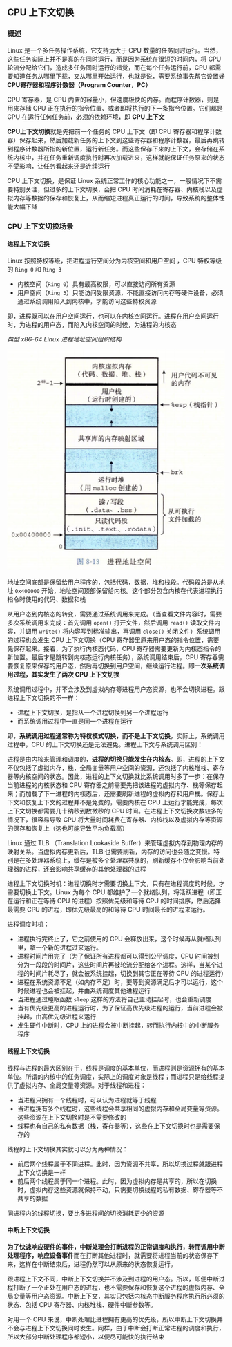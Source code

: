 ## CPU 上下文切换

### 概述

Linux 是一个多任务操作系统，它支持远大于 CPU 数量的任务同时运行。当然，这些任务实际上并不是真的在同时运行，而是因为系统在很短的时间内，将 CPU 轮流分配给它们，造成多任务同时运行的错觉，而在每个任务运行前，CPU 都需要知道任务从哪里下载，又从哪里开始运行，也就是说，需要系统事先帮它设置好 **CPU寄存器和程序计数器（Program Counter，PC）**

CPU 寄存器，是 CPU 内置的容量小，但速度极快的内存。而程序计数器，则是用来存储 CPU 正在执行的指令位置、或者即将执行的下一条指令位置。它们都是 CPU 在运行任何任务前，必须的依赖环境，即 **CPU 上下文**

**CPU上下文切换**就是先把前一个任务的 CPU 上下文（即 CPU 寄存器和程序计数器）保存起来，然后加载新任务的上下文到这些寄存器和程序计数器，最后再跳转到程序计数器所指的新位置，运行新任务。而这些保存下来的上下文，会存储在系统内核中，并在任务重新调度执行时再次加载进来，这样就能保证任务原来的状态不受影响，让任务看起来还是连续运行

CPU 上下文切换，是保证 Linux 系统正常工作的核心功能之一，一般情况下不需要特别关注，但过多的上下文切换，会把 CPU 时间消耗在寄存器、内核栈以及虚拟内存等数据的保存和恢复上，从而缩短进程真正运行的时间，导致系统的整体性能大幅下降

### CPU 上下文切换场景

#### 进程上下文切换

Linux 按照特权等级，把进程运行空间分为内核空间和用户空间 ，CPU 特权等级的 `Ring 0` 和 `Ring 3`

- 内核空间（`Ring 0`）具有最高权限，可以直接访问所有资源
- 用户空间（`Ring 3`）只能访问受限资源，不能直接访问内存等硬件设备，必须通过系统调用陷入到内核中，才能访问这些特权资源

即，进程既可以在用户空间运行，也可以在内核空间运行。进程在用户空间运行时，为进程的用户态，而陷入内核空间的时候，为进程的内核态

*典型 x86-64 Linux 进程地址空间组织结构*

![](./Images/进程地址空间组织结构.png)

地址空间底部是保留给用户程序的，包括代码，数据，堆和栈段。代码段总是从地址 `0x400000` 开始，地址空间顶部保留给内核。这个部分包含内核在代表进程执行指令时使用的代码、数据和栈

从用户态到内核态的转变，需要通过系统调用来完成。（当查看文件内容时，需要多次系统调用来完成：首先调用 `open()` 打开文件，然后调用 `read()` 读取文件内容，并调用 `write()` 将内容写到标准输出，再调用 `close()` 关闭文件）系统调用的过程也会发生 CPU 上下文切换（CPU 寄存器里原来用户态的指令位置，需要先保存起来。接着，为了执行内核态代码，CPU 寄存器需要更新为内核态指令的新位置。最后才是跳转到内核态运行内核任务），系统调用结束后，CPU 寄存器需要恢复原来保存的用户态，然后再切换到用户空间，继续运行进程。即**一次系统调用过程，其实发生了两次 CPU 上下文切换**

系统调用过程中，并不会涉及到虚拟内存等进程用户态资源，也不会切换进程。跟进程上下文切换的不一样：

* 进程上下文切换，是指从一个进程切换到另一个进程运行
* 而系统调用过程中一直是同一个进程在运行

即，**系统调用过程通常称为特权模式切换，而不是上下文切换**，实际上，系统调用过程中，CPU 的上下文切换还是无法避免。进程上下文与系统调用区别：

进程是由内核来管理和调度的，**进程的切换只能发生在内核态**。即，进程的上下文不仅包括了虚拟内存，栈，全局变量等用户空间的资源，还包括了内核堆栈、寄存器等内核空间的状态。因此，进程的上下文切换就比系统调用时多了一步：在保存当前进程的内核状态和 CPU 寄存器之前需要先把该进程的虚拟内存、栈等保存起来；而加载了下一进程的内核态后，还需要刷新进程的虚拟内存和用户栈。保存上下文和恢复上下文的过程并不是免费的，需要内核在 CPU 上运行才能完成，每次上下文切换都需要几十纳秒到数微秒的 CPU 时间。在进程上下文切换次数较多的情况下，很容易导致 CPU 将大量时间耗费在寄存器、内核栈以及虚拟内存等资源的保存和恢复上（这也可能导致平均负载高）

Linux 通过 TLB （Translation Lookaside Buffer）来管理虚拟内存到物理内存的映射关系。当虚拟内存更新后，TLB 也需要刷新，内存的访问也会随之变慢。特别是在多处理器系统上，缓存是被多个处理器共享的，刷新缓存不仅会影响当前处理器的进程，还会影响共享缓存的其他处理器的进程

进程上下文切换时机：进程切换时才需要切换上下文，只有在进程调度的时候，才需要切换上下文。Linux 为每个 CPU 都维护了一个就绪队列，将活跃进程（即正在运行和正在等待 CPU 的进程）按照优先级和等待 CPU 的时间排序，然后选择最需要 CPU 的进程，即优先级最高的和等待 CPU 时间最长的进程来运行。

进程调度时机：

* 进程执行完终止了，它之前使用的 CPU 会释放出来，这个时候再从就绪队列里，拿一个新的进程过来运行。
* 进程时间片用完了（为了保证所有进程都可以得到公平调度，CPU 时间被划分为一段段的时间片，这些时间片再被轮流分配给各个进程。这样，当某个进程的时间片耗尽了，就会被系统挂起，切换到其它正在等待 CPU 的进程运行）
* 进程在系统资源不足（如内存不足）时，要等到资源满足后才可以运行，这个时候进程也会被挂起，并由系统调度其他进程运行
* 当进程通过睡眠函数 `sleep` 这样的方法将自己主动挂起时，也会重新调度
* 当有优先级更高的进程运行时，为了保证高优先级进程的运行，当前进程会被挂起，由高优先级进程来运行
* 发生硬件中断时，CPU 上的进程会被中断挂起，转而执行内核中的中断服务程序

#### 线程上下文切换

线程与进程的最大区别在于，线程是调度的基本单位，而进程则是资源拥有的基本单位。所谓的内核中的任务调度，实际上的调度对象是线程；而进程只是给线程提供了虚拟内存、全局变量等资源。对于线程和进程：

* 当进程只拥有一个线程时，可以认为进程就等于线程
* 当进程拥有多个线程时，这些线程会共享相同的虚拟内存和全局变量等资源。这些资源在上下文切换时是不需要修改的
* 线程也有自己的私有数据（栈，寄存器等），这些在上下文切换时也是需要保存的

线程的上下文切换其实就可以分为两种情况：

* 前后两个线程属于不同进程。此时，因为资源不共享，所以切换过程就跟进程上下文切换是一样
* 前后两个线程属于同一个进程。此时，因为虚拟内存是共享的，所以在切换时，虚拟内存这些资源就保持不动，只需要切换线程的私有数据、寄存器等不共享的数据

同进程内的线程切换，要比多进程间的切换消耗更少的资源

#### 中断上下文切换

**为了快速响应硬件的事件，中断处理会打断进程的正常调度和执行，转而调用中断处理程序，响应设备事件**而在打断其他进程时，就需要将进程当前的状态保存下来，这样在中断结束后，进程仍然可以从原来的状态恢复运行。

跟进程上下文不同，中断上下文切换并不涉及到进程的用户态。所以，即便中断过程打断了一个正处在用户态的进程，也不需要保存和恢复这个进程的虚拟内存、全局变量等用户态资源。中断上下文，其实只包括内核态中断服务程序执行所必须的状态、包括 CPU 寄存器、内核堆栈、硬件中断参数等。

对用一个 CPU 来说，中断处理比进程拥有更高的优先级，所以中断上下文切换并不会与进程上下文切换同时发生。同样，由于中断会打断正常进程的调度和执行，所以大部分中断处理程序都短小，以便尽可能快的执行结束
